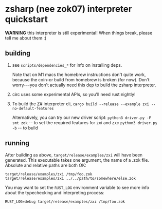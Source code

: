 # zsharp (nee zok07) interpreter quickstart

**WARNING** this interpreter is still experimental! When things break, please
tell me about them :)

## building

1. see `scripts/dependencies_*` for info on installing deps.

   Note that on M1 macs the homebrew instructions don't quite work, because
   the coin-or build from homebrew is broken (for now). Don't worry---you
   don't actually need this dep to build the zsharp interpreter.

2. circ uses some experimental APIs, so you'll need rust nightly!

3. To build the Z# interpreter cli,
   `cargo build --release --example zxi --no-default-features`
   
   Alternatively, you can try our new driver script:
   `python3 driver.py -F smt zok` -- to set the required features for zxi and zxc 
   `python3 driver.py -b` -- to build 

## running

After building as above, `target/release/examples/zxi` will have been
generated. This executable takes one argument, the name of a .zok file.
Absolute and relative paths are both OK:

    target/release/examples/zxi /tmp/foo.zok
    target/release/examples/zxi ../../path/to/somewhere/else.zok

You may want to set the `RUST_LOG` environment variable to see more info
about the typechecking and interpreting process:

    RUST_LOG=debug target/release/examples/zxi /tmp/foo.zok
